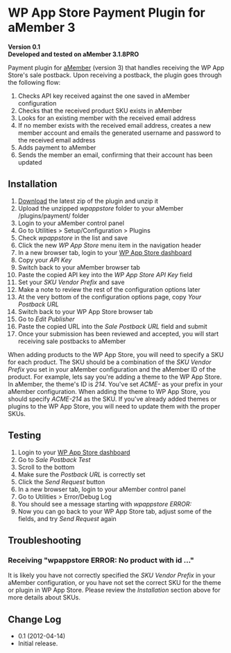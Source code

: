 WP App Store Payment Plugin for aMember 3
=========================================

**Version 0.1**  
**Developed and tested on aMember 3.1.8PRO**

Payment plugin for [aMember](http://www.amember.com/) (version 3) that handles receiving the WP App Store's sale postback. Upon receiving a postback, the plugin goes through the following flow:

1. Checks API key received against the one saved in aMember configuration
1. Checks that the received product SKU exists in aMember
1. Looks for an existing member with the received email address
1. If no member exists with the received email address, creates a new member account and emails the generated username and password to the received email address
1. Adds payment to aMember
1. Sends the member an email, confirming that their account has been updated

Installation
------------

1. [Download](https://github.com/wpappstore/payment-plugin-for-amember/downloads) the latest zip of the plugin and unzip it
1. Upload the unzipped *wpappstore* folder to your aMember /plugins/payment/ folder
1. Login to your aMember control panel
1. Go to Utilities > Setup/Configuration > Plugins
1. Check *wpappstore* in the list and save
1. Click the new *WP App Store* menu item in the navigation header
1. In a new browser tab, login to your [WP App Store dashboard](https://wpappstore.com/dashboard/)
1. Copy your *API Key*
1. Switch back to your aMember browser tab
1. Paste the copied API key into the *WP App Store API Key* field
1. Set your *SKU Vendor Prefix* and save
1. Make a note to review the rest of the configuration options later
1. At the very bottom of the configuration options page, copy *Your Postback URL*
1. Switch back to your WP App Store browser tab
1. Go to *Edit Publisher*
1. Paste the copied URL into the *Sale Postback URL* field and submit
1. Once your submission has been reviewed and accepted, you will start receiving sale postbacks to aMember

When adding products to the WP App Store, you will need to specify a SKU for each product. The SKU should be a combination of the *SKU Vendor Prefix* you set in your aMember configuration and the aMember ID of the product. For example, lets say you're adding a theme to the WP App Store. In aMember, the theme's ID is *214*. You've set *ACME-* as your prefix in your aMember configuration. When adding the theme to WP App Store, you should specify *ACME-214* as the SKU. If you've already added themes or plugins to the WP App Store, you will need to update them with the proper SKUs.

Testing
-------

1. Login to your [WP App Store dashboard](https://wpappstore.com/dashboard/)
1. Go to *Sale Postback Test*
1. Scroll to the bottom
1. Make sure the *Postback URL* is correctly set
1. Click the *Send Request* button
1. In a new browser tab, login to your aMember control panel
1. Go to Utilities > Error/Debug Log
1. You should see a message starting with *wpappstore ERROR:*
1. Now you can go back to your WP App Store tab, adjust some of the fields, and try *Send Request* again

Troubleshooting
---------------

### Receiving "wpappstore ERROR: No product with id ..."

It is likely you have not correctly specified the *SKU Vendor Prefix* in your aMember configuration, or you have not set the correct SKU for the theme or plugin in WP App Store. Please review the *Installation* section above for more details about SKUs.

Change Log
----------

* 0.1 (2012-04-14)
 * Initial release.
